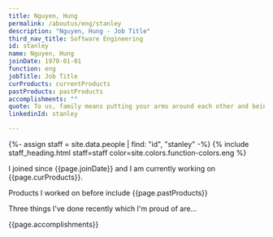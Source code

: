 ```yaml
---
title: Nguyen, Hung
permalink: /aboutus/eng/stanley
description: "Nguyen, Hung - Job Title"
third_nav_title: Software Engineering
id: stanley
name: Nguyen, Hung
joinDate: 1970-01-01
function: eng
jobTitle: Job Title
curProducts: currentProducts
pastProducts: pastProducts
accomplishments: ""
quote: To us, family means putting your arms around each other and being there.
linkedinId: stanley

---
```


{%- assign staff = site.data.people | find: "id", "stanley" -%}
{% include staff_heading.html staff=staff color=site.colors.function-colors.eng %}

<p>I joined since {{page.joinDate}} and I am currently working on {{page.curProducts}}.</p>

<p>Products I worked on before include {{page.pastProducts}}</p>

<p>Three things I've done recently which I'm proud of are...</p>
{{page.accomplishments}}

